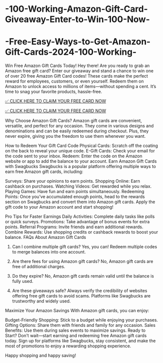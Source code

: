 # -100-Working-Amazon-Gift-Card-Giveaway-Enter-to-Win-100-Now-
# -Free-Easy-Ways-to-Get-Amazon-Gift-Cards-2024-100-Working-
Win Free Amazon Gift Cards Today!
Hey there! Are you ready to grab an Amazon free gift card? Enter our giveaway and stand a chance to win one of over 20 free Amazon Gift Card codes! These cards make the perfect reward for employees, customers, or even yourself. Redeem them on Amazon to unlock access to millions of items—without spending a cent. It’s time to snag your favorite products, hassle-free.

[✅ CLICK HERE TO CLAIM YOUR FREE CARD NOW](https://cutt.ly/geXY75wS)

[✅ CLICK HERE TO CLAIM YOUR FREE CARD NOW](https://cutt.ly/geXY75wS)

Why Choose Amazon Gift Cards?
Amazon gift cards are convenient, versatile, and perfect for any occasion. They come in various designs and denominations and can be easily redeemed during checkout. Plus, they never expire, giving you the freedom to use them whenever you want.

How to Redeem Your Gift Card Code
Physical Cards: Scratch off the coating on the back to reveal your unique code.
E-Gift Cards: Check your email for the code sent to your inbox.
Redeem: Enter the code on the Amazon website or app to add the balance to your account.
Earn Amazon Gift Cards with Swagbucks
Swagbucks is a popular platform offering multiple ways to earn free Amazon gift cards, including:

Surveys: Share your opinions to earn points.
Shopping Online: Earn cashback on purchases.
Watching Videos: Get rewarded while you relax.
Playing Games: Have fun and earn points simultaneously.
Redeeming Points:
Once you’ve accumulated enough points, head to the rewards section on Swagbucks and convert them into Amazon gift cards. Apply the gift code to your Amazon account and start shopping!

Pro Tips for Faster Earnings
Daily Activities: Complete daily tasks like polls or quick surveys.
Promotions: Take advantage of bonus events for extra points.
Referral Programs: Invite friends and earn additional rewards.
Combine Rewards: Use shopping credits or cashback rewards to boost your balance.
FAQs About Amazon Gift Cards
1. Can I combine multiple gift cards?
Yes, you can! Redeem multiple codes to merge balances into one account.

2. Are there fees for using Amazon gift cards?
No, Amazon gift cards are free of additional charges.

3. Do they expire?
No, Amazon gift cards remain valid until the balance is fully used.

4. Are these giveaways safe?
Always verify the credibility of websites offering free gift cards to avoid scams. Platforms like Swagbucks are trustworthy and widely used.

Maximize Your Amazon Savings
With Amazon gift cards, you can enjoy:

Budget-Friendly Shopping: Stick to a budget while enjoying your purchases.
Gifting Options: Share them with friends and family for any occasion.
Sales Benefits: Use them during sales events to maximize savings.
Ready to Start?
Don't wait—start earning and redeeming free Amazon gift cards today. Sign up for platforms like Swagbucks, stay consistent, and make the most of promotions to enjoy a rewarding shopping experience.

Happy shopping and happy saving!
